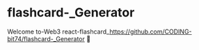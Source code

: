 # flashcard-_Generator
Welcome to-Web3  react-flashcard_https://github.com/CODING-bit74/flashcard-_Generator 👋
